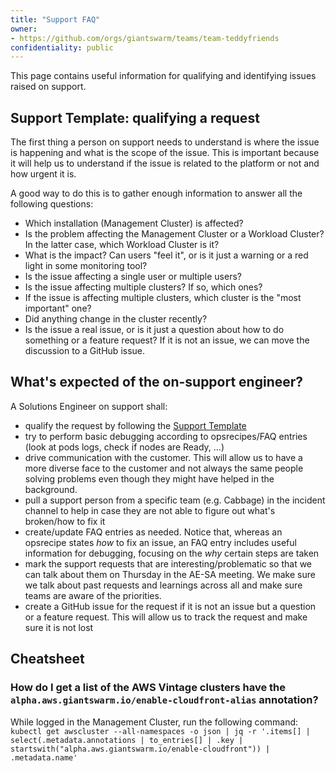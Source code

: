 ```yaml
---
title: "Support FAQ"
owner:
- https://github.com/orgs/giantswarm/teams/team-teddyfriends
confidentiality: public
---
```


This page contains useful information for qualifying and identifying issues raised on support.

## Support Template: qualifying a request

The first thing a person on support needs to understand is where the issue is happening and what is the scope of the issue. This is important because it will help us to understand if the issue is related to the platform or not and how urgent it is.

A good way to do this is to gather enough information to answer all the following questions:

- Which installation (Management Cluster) is affected?
- Is the problem affecting the Management Cluster or a Workload Cluster? In the latter case, which Workload Cluster is it?
- What is the impact? Can users "feel it", or is it just a warning or a red light in some monitoring tool?
- Is the issue affecting a single user or multiple users?
- Is the issue affecting multiple clusters? If so, which ones?
- If the issue is affecting multiple clusters, which cluster is the "most important" one?
- Did anything change in the cluster recently?
- Is the issue a real issue, or is it just a question about how to do something or a feature request? If it is not an issue, we can move the discussion to a GitHub issue.

## What's expected of the on-support engineer?

A Solutions Engineer on support shall:

- qualify the request by following the [Support Template](#support-template-qualifying-a-request)
- try to perform basic debugging according to opsrecipes/FAQ entries (look at pods logs, check if nodes are Ready, ...)
- drive communication with the customer. This will allow us to have a more diverse face to the customer and not always the same people solving problems even though they might have helped in the background.
- pull a support person from a specific team (e.g. Cabbage) in the incident channel to help in case they are not able to figure out what's broken/how to fix it
- create/update FAQ entries as needed. Notice that, whereas an opsrecipe states _how_ to fix an issue, an FAQ entry includes useful information for debugging, focusing on the _why_ certain steps are taken
- mark the support requests that are interesting/problematic so that we can talk about them on Thursday in the AE-SA meeting. We make sure we talk about past requests and learnings across all and make sure teams are aware of the priorities.
- create a GitHub issue for the request if it is not an issue but a question or a feature request. This will allow us to track the request and make sure it is not lost

## Cheatsheet

### How do I get a list of the AWS Vintage clusters have the `alpha.aws.giantswarm.io/enable-cloudfront-alias` annotation?

While logged in the Management Cluster, run the following command: `kubectl get awscluster --all-namespaces -o json | jq -r '.items[] | select(.metadata.annotations | to_entries[] | .key | startswith("alpha.aws.giantswarm.io/enable-cloudfront")) | .metadata.name'`

